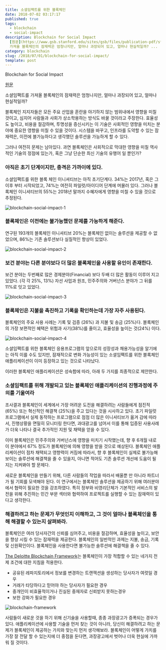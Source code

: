 ```yaml
---
title: 소셜임팩트를 위한 블록체인
date: 2018-07-02 03:17:17
published: true
tags:
  - blockchain
  - social-impact
description: Blockchain for Social Impact
  [원문](https://www.gsb.stanford.edu/sites/gsb/files/publication-pdf/study-blockchain-impact-moving-beyond-hype_0.pdf)  소셜임팩트를
  가져올 블록체인의 잠재력은 엄청나지만, 얼마나 과장되어 있고, 얼마나 현실적일까? ...
category: blockchain
slug: /2018/07/01/blockchain-for-social-impact/
template: post
---
```

Blockchain for Social Impact

[원문](https://www.gsb.stanford.edu/sites/gsb/files/publication-pdf/study-blockchain-impact-moving-beyond-hype_0.pdf)

소셜임팩트를 가져올 블록체인의 잠재력은 엄청나지만, 얼마나 과장되어 있고, 얼마나 현실적일까?

블록체인 지지자들은 모든 주요 산업을 혼란을 야기하지 않는 범위내에서 영향을 미칠 것이고, 심지어 사람들과 사회가 상소학용하는 방식도 바꿀 것이라고 주장한다. 효율성도 높이고, 비용을 절감하며, 투명성을 증신시키는 이 기술은 사회적인 영향을 미치는 분야에 중요한 영향을 미칠 수 있을 것이다. 시스템을 바꾸고, 인프라를 도약할 수 있는 잠재력은, 이전에 블가능하다고 생각했던 솔루션을 가능하게 할 수 있다.

그러나 여전히 문제는 남아있다. 과연 블록체인은 사회적으로 막대한 영향을 미칠 역사적인 기술의 정점에 있는가, 혹은 그냥 단순한 최신 기술의 유행어 일 뿐인가?

### 아직은 초기 단계이지만, 충격은 가까이에 있다.

소셜임팩트를 위한 블록 체인 이니셔티브는 아직 초기단계다. 34%는 2017년, 혹은 그 이후 부터 시작되었고, 74%는 여전히 파일럿/아이디어 단계에 머물러 있다. 그러나 블록체인 이니셔티브의 55%는 2018년 말까지 수혜자에게 영향을 미칠 수 있을 것으로 추정된다.

![blockchain-social-impact-1](../images/blockchain-social-impact-1.png)

### 블록체인은 이전에는 불가능했던 문제를 가능하게 해준다.

연구된 193개의 블록체인 이니셔티브 20%는 블록체인 없이는 솔루션을 제공할 수 없었으며, 86%는 기존 솔루션보다 실질적인 향상이 있었다.

![blockchain-social-impact-2](../images/blockchain-social-impact-2.png)

### 보건 분야는 다른 분야보다 더 많은 블록체인을 사용할 유인이 존재한다.

보건 분야는 두번째로 많은 경제분야(Financial) 보다 두배 더 많은 활동이 이루어 지고 있었다. (각 각 25%, 13%) 자선 사업과 원조, 민주주의와 거버넌스 분야가 그 뒤를 11%로 잇고 있었다.

![blockchain-social-impact-3](../images/blockchain-social-impact-3.png)

### 블록체인은 지불을 촉진하고 기록을 확인하는데 가장 자주 사용된다.

블록체인의 주요 사용 사례는 기록 및 검증 (26%) 과 지불 및 송금 (25%)다. 블록체인의 가장 보편적인 혜택은 위험과 사기(38%)를 줄이고, 효율성을 높이는 것(24%) 이다.

![blockchain-social-impact-4](../images/blockchain-social-impact-4.png)

소셜임팩트를 위한 블록체인 응용프로그램의 앞으로의 성장성과 채용가능성을 알기에는 아직 이를 수도 있지만, 잠재적으로 변화 가능성이 있는 소셜임팩트를 위한 블록체인 애플리케이션이 이미 등장하고 있는 것으로 나타났다.

이러한 블록체인 애플리케이션은 성숙함에 따라, 아래 두 가지를 최종적으로 제안한다.

### 소셜임팩트를 위해 개발되고 있는 블록체인 애플리케이션의 진행과정에 주의를 기울여라

조사결과 블록체인이 세계에서 가장 어려운 도전을 해결하려는 사람들에게 점진적 (65%) 또는 혁신적인 해결책 (25%)을 주고 있다는 것을 시사하고 있다. 초기 파일럿 프로그램에서 실제 동작하는 프로그램으로 점점 더 많은 이니셔티브가 옮겨 감에 따라서, 진행상황을 면밀히 모니터링 한다면, 과대광고를 넘어서 이를 통해 입증된 사용사례가 더욱 나타나 결국 추가적인 지원 및 채택을 얻을 수 있다.

이미 블록체인은 민주주의와 거버넌스에 영향을 미치기 시작했는데, 향 후 6개월 내로 이 분야에서 67% 정도가 블록체인에 의해 영향을 받을 것으로 예상된다. 블록체인 애플리케이션이 점차 채택되고 영향력이 커짐에 따라서, 향 후 블록체인이 실제로 불가능해 보이는 솔루션에 해결책을 줄 수 있을지, 아니면 적어도 기존 솔루션 개선에 도움이 될 지는 지켜봐야 할 문제다.

새로운 블록체인을 만들기 위해, 다른 사람들의 작업을 따라서 배울뿐 만 아니라 파트너가 될 기회를 모색해야 된다. 이 연구에서는 블록체인 솔루션을 제공하기 위해 여러분야에서 협력이 필요한 것을 강조하였다. 특히 정부와 비영리단체가 기본적인 서비스의 발전을 위해 추진하는 민간 부문 섹터와 협력하여 프로젝트를 실행할 수 있는 잠재력이 있다고 생각한다.

### 해결하려고 하는 문제가 무엇인지 이해하고, 그 것이 얼마나 블록체인을 통해 해결할 수 있는지 살펴봐라.

블록체인은 여러 당사자간의 신뢰를 심어주고, 비용을 절감하며, 효율성을 높이고, 보안을 향상 시킬 수 있는 잠재력을 제공한다. 블록체인의 일반적인 과제는 지불, 송금, 기록 및 신원확인이다. 블록체인을 사용한다면 불가능한 솔루션에 해결책을 줄 수 있다.

 [The Deloitte Blockchain Framework](https://www2.deloitte.com/content/dam/Deloitte/in/Documents/industries/in-convergence-blockchain-fitment-noexp.pdf)는 블록체인이 가장 적합할 수 있는 네가지 전제 조건에 대한 지침을 적용한다.

 - 공유된 레파지토리에서 정보를 변경하는 트랜잭션을 생성하는 당사자가 여럿일 경우
 - 거래가 타당하다고 믿어야 하는 당사자가 필요한 경우
 - 중개인이 비효율적이거나 진실된 중재자로 신뢰받지 못하는경우
 - 보한 강화가 필요한 경우

 ![blockchain-framework](../images/blockchain-framework.png)

사람들이 새로운 것을 하기 위해 신기술을 사용할때, 종종 과장광고가 증폭되는 경우가 있다. 애플리케이션에 사용할 기술을 먼저 찾는 것이 아니라, 당신이 해결하려고 하는 문제가 블록체인이 제공하는 가치와 맞는지 먼저 생각해보라. 블록체인이 어떻게 가치를 가장 잘 전달 할 수 있는지에 더 중점을 둔다면, 과장광고에서 벗어나 더욱 현실에 가까워 질 것이다.

